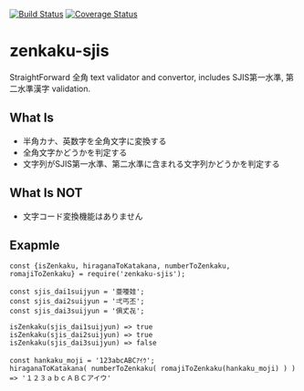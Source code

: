 [![Build Status](https://travis-ci.org/kazukimuta/zenkaku-sjis.svg?branch=master)](https://travis-ci.org/kazukimuta/zenkaku-sjis) [![Coverage Status](https://coveralls.io/repos/github/kazukimuta/zenkaku-sjis/badge.svg?branch=master)](https://coveralls.io/github/kazukimuta/zenkaku-sjis?branch=master)
# zenkaku-sjis

StraightForward 全角 text validator and convertor, includes SJIS第一水準, 第二水準漢字 validation.

## What Is

- 半角カナ、英数字を全角文字に変換する
- 全角文字かどうかを判定する
- 文字列がSJIS第一水準、第二水準に含まれる文字列かどうかを判定する


## What Is NOT

- 文字コード変換機能はありません

## Exapmle

```
const {isZenkaku, hiraganaToKatakana, numberToZenkaku, romajiToZenkaku} = require('zenkaku-sjis');

const sjis_dai1suijyun = '亜唖娃';
const sjis_dai2suijyun = '弌丐丕';
const sjis_dai3suijyun = '俱𠀋㐂';

isZenkaku(sjis_dai1suijyun) => true
isZenkaku(sjis_dai2suijyun) => true
isZenkaku(sjis_dai3suijyun) => false

const hankaku_moji = '123abcABCｱｲｳ';
hiraganaToKatakana( numberToZenkaku( romajiToZenkaku(hankaku_moji) ) ) => '１２３ａｂｃＡＢＣアイウ'
```




